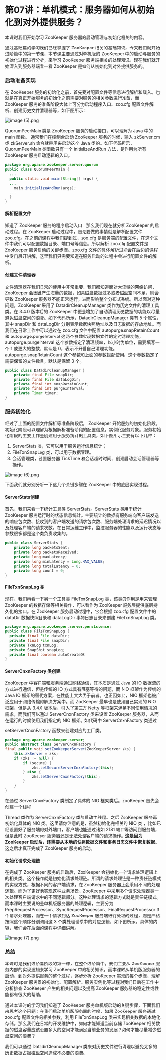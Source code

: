 # 第07讲：单机模式：服务器如何从初始化到对外提供服务？

本课时我们开始学习 ZooKeeper 服务器的启动管理与初始化相关的内容。

通过基础篇的学习我们已经掌握了 ZooKeeper 相关的基础知识，今天我们就开始进阶篇中的第一节课，本节课主要通过对单机版的 ZooKeeper 中的启动与服务的初始化过程进行分析，来学习 ZooKeeper 服务端相关的处理知识。现在我们就开始深入到服务器端看一看 ZooKeeper 是如何从初始化到对外提供服务的。

### 启动准备实现

在 ZooKeeper 服务的初始化之前，首先要对配置文件等信息进行解析和载入。也就是在真正开始服务的初始化之前需要对服务的相关参数进行准备，而 ZooKeeper 服务的准备阶段大体上可分为启动程序入口、zoo.cfg 配置文件解析、创建历史文件清理器等，如下图所示：


<Image alt="image (5).png" src="https://s0.lgstatic.com/i/image/M00/12/F2/Ciqc1F7OQ_uAU5yzAABbrnOyALM516.png"/> 


QuorumPeerMain 类是 ZooKeeper 服务的启动接口，可以理解为 Java 中的 main 函数。 通常我们在控制台启动 ZooKeeper 服务的时候，输入 zkServer.cm 或 zkServer.sh 命令就是用来启动这个 Java 类的。如下代码所示，QuorumPeerMain 类函数只有一个 initializeAndRun 方法，是作用为所有 ZooKeeper 服务启动逻辑的入口。

```java
package org.apache.zookeeper.server.quorum
public class QuorumPeerMain {
  ...
  public static void main(String[] args) {
  ...
    main.initializeAndRun(args);
  ...
  }
}
```

#### 解析配置文件

知道了 ZooKeeper 服务的程序启动入口，那么我们现在就分析 ZooKeeper 的启动过程。在 ZooKeeper 启动过程中，首先要做的事情就是解析配置文件 zoo.cfg。在之前的课程中我们提到过，zoo.cfg 是服务端的配置文件，在这个文件中我们可以配置数据目录、端口号等信息。所以解析 zoo.cfg 配置文件是 ZooKeeper 服务启动的关键步骤。zoo.cfg 文件的具体解析过程会在后边的课程中专门展开讲解，这里我们只需要知道在服务启动的过程中会进行配置文件的解析。

#### 创建文件清理器

文件清理器在我们日常的使用中非常重要，我们都知道面对大流量的网络访问，ZooKeeper 会因此产生海量的数据，如果磁盘数据过多或者磁盘空间不足，则会导致 ZooKeeper 服务器不能正常运行，进而影响整个分布式系统。所以面对这种问题，ZooKeeper 采用了 DatadirCleanupManager 类作为历史文件的清理工具类。在 3.4.0 版本后的 ZooKeeper 中更是增加了自动清理历史数据的功能以尽量避免磁盘空间的浪费。如下代码所示，DatadirCleanupManager 类有 5 个属性，其中 snapDir 和 dataLogDir 分别表示数据快照地址以及日志数据的存放地址。而我们在日常工作中可以通过在 zoo.cfg 文件中配置 autopurge.snapRetainCount 和 autopurge.purgeInterval 这两个参数实现数据文件的定时清理功能，autopurge.purgeInterval 这个参数指定了清理频率，以小时为单位，需要填写一个 1 或更大的整数，默认是 0，表示不开启自己清理功能。autopurge.snapRetainCount 这个参数和上面的参数搭配使用，这个参数指定了需要保留的文件数目，默认是保留 3 个。

```java
public class DatadirCleanupManager {
    private final File snapDir;
    private final File dataLogDir;
    private final int snapRetainCount;
    private final int purgeInterval;
    private Timer timer;
}
```

### 服务初始化

经过了上面的配置文件解析等准备阶段后， ZooKeeper 开始服务的初始化阶段。初始化阶段可以理解为根据解析准备阶段的配置信息，实例化服务对象。服务初始化阶段的主要工作是创建用于服务统计的工具类，如下图所示主要有以下几种：

1. ServerStats 类，它可以用于服务运行信息统计；
2. FileTxnSnapLog 类，可以用于数据管理。
3. 会话管理类，设置服务器 TickTime 和会话超时时间、创建启动会话管理器等操作。


<Image alt="image (6).png" src="https://s0.lgstatic.com/i/image/M00/12/FD/CgqCHl7ORB-AdNM1AABRbvNSlEE886.png"/> 


下面我们就分别分析一下这几个关键步骤在 ZooKeeper 中的底层实现过程。

#### ServerStats创建

首先，我们来看一下统计工具类 ServerStats。ServerStats 类用于统计 ZooKeeper 服务运行时的状态信息统计。主要统计的数据有服务端向客户端发送的响应包次数、接收到的客户端发送的请求包次数、服务端处理请求的延迟情况以及处理客户端的请求次数。在日常运维工作中，监控服务器的性能以及运行状态等参数很多都是这个类负责收集的。

```java
public class ServerStats {
    private long packetsSent;
    private long packetsReceived;
    private long maxLatency;
    private long minLatency = Long.MAX_VALUE;
    private long totalLatency = 0;
    private long count = 0;
}
```

#### FileTxnSnapLog 类

现在，我们再看一下另一个工具类 FileTxnSnapLog 类，该类的作用是用来管理 ZooKeeper 的数据存储等相关操作，可以看作为 ZooKeeper 服务层提供底层持久化的接口。在 ZooKeeper 服务启动过程中，它会根据 zoo.cfg 配置文件中的 dataDir 数据快照目录和 dataLogDir 事物日志目录来创建 FileTxnSnapLog 类。

```java
package org.apache.zookeeper.server.persistence;
public class FileTxnSnapLog {
  private final File dataDir;
  private final File snapDir;
  private TxnLog txnLog;
  private SnapShot snapLog;
  private final boolean autoCreateDB
}
```

#### ServerCnxnFactory 类创建

ZooKeeper 中客户端和服务端通过网络通信，其本质是通过 Java 的 IO 数据流的方式进行通信，但是传统的 IO 方式具有阻塞等待的问题，而 NIO 框架作为传统的 Java IO 框架的替代方案，在性能上大大优于前者。也正因如此，NIO 框架也被广泛应用于网络传输的解决方案中。而 ZooKeeper 最早也是使用自己实现的 NIO 框架，但是从 3.4.0 版本后，引入了第三方 Netty 等框架来满足不同使用情况的需求，而我们可以通过 ServerCnxnFactory 类来设置 ZooKeeper 服务器，从而在运行的时候使用我们指定的 NIO 框架。如代码中 ServerCnxnFactory 类通过

setServerCnxnFactory 函数来创建对应的工厂类。

```java
package org.apache.zookeeper.server;
public abstract class ServerCnxnFactory {
final public void setZooKeeperServer(ZooKeeperServer zks) {
    this.zkServer = zks;
    if (zks != null) {
        if (secure) {
            zks.setSecureServerCnxnFactory(this);
        } else {
            zks.setServerCnxnFactory(this);
        }
    }
}
```

在通过 ServerCnxnFactory 类制定了具体的 NIO 框架类后。ZooKeeper 首先会创建一个线程  

Thread 类作为 ServerCnxnFactory 类的启动主线程。之后 ZooKeeper 服务再初始化具体的 NIO 类。这里请你注意的是，虽然初始化完相关的 NIO 类 ，比如已经设置好了服务端的对外端口，客户端也能通过诸如 2181 端口等访问到服务端，但是此时 ZooKeeper 服务器还是无法处理客户端的请求操作。**这是因为 ZooKeeper 启动后，还需要从本地的快照数据文件和事务日志文件中恢复数据**。这之后才真正完成了 ZooKeeper 服务的启动。

#### 初始化请求处理链

在完成了 ZooKeeper 服务的启动后，ZooKeeper 会初始化一个请求处理逻辑上的相关类。这个操作就是初始化请求处理链。所谓的请求处理链是一种责任链模式的实现方式，根据不同的客户端请求，在 ZooKeeper 服务器上会采用不同的处理逻辑。而为了更好地实现这种业务场景，ZooKeeper 中采用多个请求处理器类一次处理客户端请求中的不同逻辑部分。这种处理请求的逻辑方式就是责任链模式。而本课时主要说的是单机版服务器的处理逻辑，主要分为PrepRequestProcessor、SyncRequestProcessor、FinalRequestProcessor 3 个请求处理器，而在一个请求到达 ZooKeeper 服务端进行处理的过程，则是严格按照这个顺序分别调用这 3 个类处理请求中的对应逻辑，如下图所示。具体的内容，我们会在后面的课程中详细讲解。


<Image alt="image (7).png" src="https://s0.lgstatic.com/i/image/M00/12/FD/CgqCHl7ORDiAIMqzAABBGUvvhFU739.png"/> 


### 总结

本课时是我们进阶篇阶段的第一课，在整个进阶篇中，我们主要从 ZooKeeper 服务内部的实现逻辑来学习 ZooKeeper 中的相关知识，而本课时从单机版服务器的启动，到对外提供服务的整个过程，逐步分析 ZooKeeper 实现的每个步骤，理解 ZooKeeper 服务器的初始化、配置解析、服务实例化等过程对我们日后在工作中分析排查 ZooKeeper 产生的相关问题以及提高 ZooKeeper 服务器的稳定性或性能都有很大的帮助。

通过本课时的学习我们知道了 ZooKeeper 服务单机版启动的关键步骤，下面我们来思考这个问题：在我们启动单机版服务器的时候，如果 ZooKeeper 服务通过 zoo.cfg 配置文件的相关参数，利用 FileTxnSnapLog 类来实现相关数据的本地化存储。那么我们在日常的开发维护中，如何才能知道当前存储 ZooKeeper 相关数据的磁盘容量应该设置多大的空间才能满足当前业务的发展？如何才能尽量减少磁盘空间的浪费？

我们可以通过 DatadirCleanupManager 类来对历史文件进行清理以避免太多的历史数据占据磁盘空间造成不必要的浪费。


